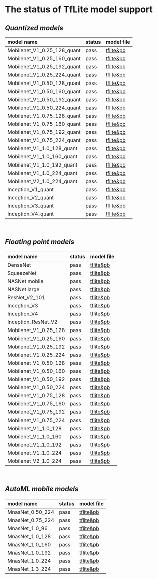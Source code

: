 # The status of TfLite model support
## _Quantized models_
model name   |status |model file
:---------   |:----- |:---------
Mobilenet_V1_0.25_128_quant|pass|[tflite&pb](https://storage.googleapis.com/download.tensorflow.org/models/mobilenet_v1_2018_08_02/mobilenet_v1_0.25_128_quant.tgz)
Mobilenet_V1_0.25_160_quant|pass|[tflite&pb](https://storage.googleapis.com/download.tensorflow.org/models/mobilenet_v1_2018_08_02/mobilenet_v1_0.25_160_quant.tgz)
Mobilenet_V1_0.25_192_quant|pass|[tflite&pb](https://storage.googleapis.com/download.tensorflow.org/models/mobilenet_v1_2018_08_02/mobilenet_v1_0.25_192_quant.tgz)
Mobilenet_V1_0.25_224_quant|pass|[tflite&pb](https://storage.googleapis.com/download.tensorflow.org/models/mobilenet_v1_2018_08_02/mobilenet_v1_0.25_224_quant.tgz)
Mobilenet_V1_0.50_128_quant|pass|[tflite&pb](https://storage.googleapis.com/download.tensorflow.org/models/mobilenet_v1_2018_08_02/mobilenet_v1_0.5_128_quant.tgz)
Mobilenet_V1_0.50_160_quant|pass|[tflite&pb](https://storage.googleapis.com/download.tensorflow.org/models/mobilenet_v1_2018_08_02/mobilenet_v1_0.5_160_quant.tgz)
Mobilenet_V1_0.50_192_quant|pass|[tflite&pb](https://storage.googleapis.com/download.tensorflow.org/models/mobilenet_v1_2018_08_02/mobilenet_v1_0.5_192_quant.tgz)
Mobilenet_V1_0.50_224_quant|pass|[tflite&pb](https://storage.googleapis.com/download.tensorflow.org/models/mobilenet_v1_2018_08_02/mobilenet_v1_0.5_224_quant.tgz)
Mobilenet_V1_0.75_128_quant|pass|[tflite&pb](https://storage.googleapis.com/download.tensorflow.org/models/mobilenet_v1_2018_08_02/mobilenet_v1_0.75_128_quant.tgz)
Mobilenet_V1_0.75_160_quant|pass|[tflite&pb](https://storage.googleapis.com/download.tensorflow.org/models/mobilenet_v1_2018_08_02/mobilenet_v1_0.75_160_quant.tgz)
Mobilenet_V1_0.75_192_quant|pass|[tflite&pb](https://storage.googleapis.com/download.tensorflow.org/models/mobilenet_v1_2018_08_02/mobilenet_v1_0.75_192_quant.tgz)
Mobilenet_V1_0.75_224_quant|pass|[tflite&pb](https://storage.googleapis.com/download.tensorflow.org/models/mobilenet_v1_2018_08_02/mobilenet_v1_0.75_224_quant.tgz)
Mobilenet_V1_1.0_128_quant|pass|[tflite&pb](https://storage.googleapis.com/download.tensorflow.org/models/mobilenet_v1_2018_08_02/mobilenet_v1_1.0_128_quant.tgz)
Mobilenet_V1_1.0_160_quant|pass|[tflite&pb](https://storage.googleapis.com/download.tensorflow.org/models/mobilenet_v1_2018_08_02/mobilenet_v1_1.0_160_quant.tgz)
Mobilenet_V1_1.0_192_quant|pass|[tflite&pb](https://storage.googleapis.com/download.tensorflow.org/models/mobilenet_v1_2018_08_02/mobilenet_v1_1.0_192_quant.tgz)
Mobilenet_V1_1.0_224_quant|pass|[tflite&pb](https://storage.googleapis.com/download.tensorflow.org/models/mobilenet_v1_2018_08_02/mobilenet_v1_1.0_224_quant.tgz)
Mobilenet_V2_1.0_224_quant|pass|[tflite&pb](https://storage.googleapis.com/download.tensorflow.org/models/tflite_11_05_08/mobilenet_v2_1.0_224_quant.tgz)
Inception_V1_quant|pass|[tflite&pb](https://storage.googleapis.com/download.tensorflow.org/models/inception_v1_224_quant_20181026.tgz)
Inception_V2_quant|pass|[tflite&pb](https://storage.googleapis.com/download.tensorflow.org/models/inception_v2_224_quant_20181026.tgz)
Inception_V3_quant|pass|[tflite&pb](https://storage.googleapis.com/download.tensorflow.org/models/tflite_11_05_08/inception_v3_quant.tgz)
Inception_V4_quant|pass|[tflite&pb](https://storage.googleapis.com/download.tensorflow.org/models/inception_v4_299_quant_20181026.tgz)
&nbsp;

## _Floating point models_
model name   |status |model file
:---------   |:----- |:---------
DenseNet|pass|[tflite&pb](https://storage.googleapis.com/download.tensorflow.org/models/tflite/model_zoo/upload_20180427/densenet_2018_04_27.tgz)
SqueezeNet|pass|[tflite&pb](https://storage.googleapis.com/download.tensorflow.org/models/tflite/model_zoo/upload_20180427/squeezenet_2018_04_27.tgz)
NASNet mobile|pass|[tflite&pb](https://storage.googleapis.com/download.tensorflow.org/models/tflite/model_zoo/upload_20180427/nasnet_mobile_2018_04_27.tgz)
NASNet large|pass|[tflite&pb](https://storage.googleapis.com/download.tensorflow.org/models/tflite/model_zoo/upload_20180427/nasnet_large_2018_04_27.tgz)
ResNet_V2_101|pass|[tflite&pb](https://storage.googleapis.com/download.tensorflow.org/models/tflite_11_05_08/resnet_v2_101.tgz)
Inception_V3|pass|[tflite&pb](https://storage.googleapis.com/download.tensorflow.org/models/tflite/model_zoo/upload_20180427/inception_v3_2018_04_27.tgz)
Inception_V4|pass|[tflite&pb](https://storage.googleapis.com/download.tensorflow.org/models/tflite/model_zoo/upload_20180427/inception_v4_2018_04_27.tgz)
Inception_ResNet_V2|pass|[tflite&pb](https://storage.googleapis.com/download.tensorflow.org/models/tflite/model_zoo/upload_20180427/inception_resnet_v2_2018_04_27.tgz)
Mobilenet_V1_0.25_128|pass|[tflite&pb](https://storage.googleapis.com/download.tensorflow.org/models/mobilenet_v1_2018_02_22/mobilenet_v1_0.25_128.tgz)
Mobilenet_V1_0.25_160|pass|[tflite&pb](https://storage.googleapis.com/download.tensorflow.org/models/mobilenet_v1_2018_02_22/mobilenet_v1_0.25_160.tgz)
Mobilenet_V1_0.25_192|pass|[tflite&pb](https://storage.googleapis.com/download.tensorflow.org/models/mobilenet_v1_2018_02_22/mobilenet_v1_0.25_192.tgz)
Mobilenet_V1_0.25_224|pass|[tflite&pb](https://storage.googleapis.com/download.tensorflow.org/models/mobilenet_v1_2018_02_22/mobilenet_v1_0.25_224.tgz)
Mobilenet_V1_0.50_128|pass|[tflite&pb](https://storage.googleapis.com/download.tensorflow.org/models/mobilenet_v1_2018_02_22/mobilenet_v1_0.5_128.tgz)
Mobilenet_V1_0.50_160|pass|[tflite&pb](https://storage.googleapis.com/download.tensorflow.org/models/mobilenet_v1_2018_02_22/mobilenet_v1_0.5_160.tgz)
Mobilenet_V1_0.50_192|pass|[tflite&pb](https://storage.googleapis.com/download.tensorflow.org/models/mobilenet_v1_2018_02_22/mobilenet_v1_0.5_192.tgz)
Mobilenet_V1_0.50_224|pass|[tflite&pb](https://storage.googleapis.com/download.tensorflow.org/models/mobilenet_v1_2018_02_22/mobilenet_v1_0.5_224.tgz)
Mobilenet_V1_0.75_128|pass|[tflite&pb](https://storage.googleapis.com/download.tensorflow.org/models/mobilenet_v1_2018_02_22/mobilenet_v1_0.75_128.tgz)
Mobilenet_V1_0.75_160|pass|[tflite&pb](https://storage.googleapis.com/download.tensorflow.org/models/mobilenet_v1_2018_02_22/mobilenet_v1_0.75_160.tgz)
Mobilenet_V1_0.75_192|pass|[tflite&pb](https://storage.googleapis.com/download.tensorflow.org/models/mobilenet_v1_2018_02_22/mobilenet_v1_0.75_192.tgz)
Mobilenet_V1_0.75_224|pass|[tflite&pb](https://storage.googleapis.com/download.tensorflow.org/models/mobilenet_v1_2018_02_22/mobilenet_v1_0.75_224.tgz)
Mobilenet_V1_1.0_128|pass|[tflite&pb](https://storage.googleapis.com/download.tensorflow.org/models/mobilenet_v1_2018_02_22/mobilenet_v1_1.0_128.tgz)
Mobilenet_V1_1.0_160|pass|[tflite&pb](https://storage.googleapis.com/download.tensorflow.org/models/mobilenet_v1_2018_02_22/mobilenet_v1_1.0_160.tgz)
Mobilenet_V1_1.0_192|pass|[tflite&pb](https://storage.googleapis.com/download.tensorflow.org/models/mobilenet_v1_2018_02_22/mobilenet_v1_1.0_192.tgz)
Mobilenet_V1_1.0_224|pass|[tflite&pb](https://storage.googleapis.com/download.tensorflow.org/models/mobilenet_v1_2018_02_22/mobilenet_v1_1.0_224.tgz)
Mobilenet_V2_1.0_224|pass|[tflite&pb](https://storage.googleapis.com/download.tensorflow.org/models/tflite_11_05_08/mobilenet_v2_1.0_224.tgz)
&nbsp;

## _AutoML mobile models_
model name   |status |model file
:---------   |:----- |:---------
MnasNet_0.50_224|pass|[tflite&pb](https://storage.cloud.google.com/download.tensorflow.org/models/tflite/mnasnet_0.5_224_09_07_2018.tgz)
MnasNet_0.75_224|pass|[tflite&pb](https://storage.cloud.google.com/download.tensorflow.org/models/tflite/mnasnet_0.75_224_09_07_2018.tgz)
MnasNet_1.0_96|pass|[tflite&pb](https://storage.cloud.google.com/download.tensorflow.org/models/tflite/mnasnet_1.0_96_09_07_2018.tgz)
MnasNet_1.0_128|pass|[tflite&pb](https://storage.cloud.google.com/download.tensorflow.org/models/tflite/mnasnet_1.0_128_09_07_2018.tgz)
MnasNet_1.0_160|pass|[tflite&pb](https://storage.cloud.google.com/download.tensorflow.org/models/tflite/mnasnet_1.0_160_09_07_2018.tgz)
MnasNet_1.0_192|pass|[tflite&pb](https://storage.cloud.google.com/download.tensorflow.org/models/tflite/mnasnet_1.0_192_09_07_2018.tgz)
MnasNet_1.0_224|pass|[tflite&pb](https://storage.cloud.google.com/download.tensorflow.org/models/tflite/mnasnet_1.0_224_09_07_2018.tgz)
MnasNet_1.3_224|pass|[tflite&pb](https://storage.cloud.google.com/download.tensorflow.org/models/tflite/mnasnet_1.3_224_09_07_2018.tgz)

